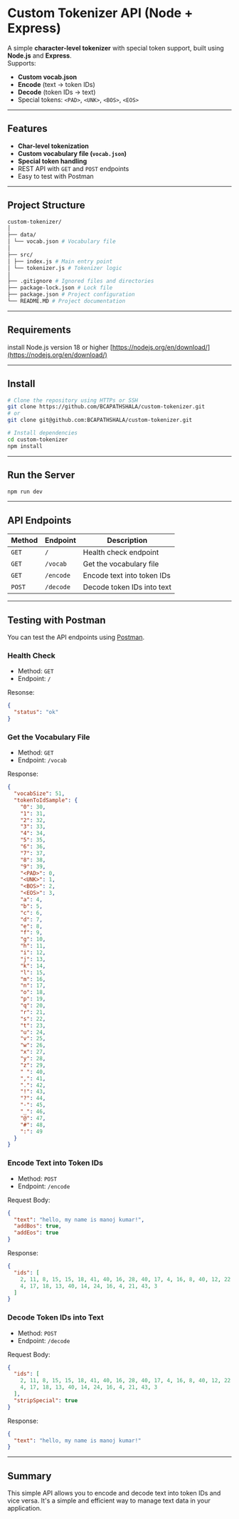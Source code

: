 # Custom Tokenizer API (Node + Express)

A simple **character-level tokenizer** with special token support, built using **Node.js** and **Express**.  
Supports:

- **Custom vocab.json**
- **Encode** (text → token IDs)
- **Decode** (token IDs → text)
- Special tokens: `<PAD>`, `<UNK>`, `<BOS>`, `<EOS>`

---

## Features

- **Char-level tokenization**
- **Custom vocabulary file (`vocab.json`)**
- **Special token handling**
- REST API with `GET` and `POST` endpoints
- Easy to test with Postman

---

## Project Structure

```bash
custom-tokenizer/
│
├── data/
│ └── vocab.json # Vocabulary file
│
├── src/
│ ├── index.js # Main entry point
│ └── tokenizer.js # Tokenizer logic
│
├── .gitignore # Ignored files and directories
├── package-lock.json # Lock file
├── package.json # Project configuration
└── README.MD # Project documentation
```

---

## Requirements

install Node.js version 18 or higher [https://nodejs.org/en/download/](https://nodejs.org/en/download/)

---

## Install

```bash
# Clone the repository using HTTPs or SSH
git clone https://github.com/BCAPATHSHALA/custom-tokenizer.git
# or
git clone git@github.com:BCAPATHSHALA/custom-tokenizer.git

# Install dependencies
cd custom-tokenizer
npm install
```

---

## Run the Server

```bash
npm run dev
```

---

## API Endpoints

| Method | Endpoint  | Description                |
| ------ | --------- | -------------------------- |
| `GET`  | `/`       | Health check endpoint      |
| `GET`  | `/vocab`  | Get the vocabulary file    |
| `GET`  | `/encode` | Encode text into token IDs |
| `POST` | `/decode` | Decode token IDs into text |

---

## Testing with Postman

You can test the API endpoints using [Postman](https://www.postman.com/).

### Health Check

- Method: `GET`
- Endpoint: `/`

Resonse:

```json
{
  "status": "ok"
}
```

### Get the Vocabulary File

- Method: `GET`
- Endpoint: `/vocab`

Response:

```json
{
  "vocabSize": 51,
  "tokenToIdSample": {
    "0": 30,
    "1": 31,
    "2": 32,
    "3": 33,
    "4": 34,
    "5": 35,
    "6": 36,
    "7": 37,
    "8": 38,
    "9": 39,
    "<PAD>": 0,
    "<UNK>": 1,
    "<BOS>": 2,
    "<EOS>": 3,
    "a": 4,
    "b": 5,
    "c": 6,
    "d": 7,
    "e": 8,
    "f": 9,
    "g": 10,
    "h": 11,
    "i": 12,
    "j": 13,
    "k": 14,
    "l": 15,
    "m": 16,
    "n": 17,
    "o": 18,
    "p": 19,
    "q": 20,
    "r": 21,
    "s": 22,
    "t": 23,
    "u": 24,
    "v": 25,
    "w": 26,
    "x": 27,
    "y": 28,
    "z": 29,
    " ": 40,
    ",": 41,
    ".": 42,
    "!": 43,
    "?": 44,
    "-": 45,
    "_": 46,
    "@": 47,
    "#": 48,
    ":": 49
  }
}
```

### Encode Text into Token IDs

- Method: `POST`
- Endpoint: `/encode`

Request Body:

```json
{
  "text": "hello, my name is manoj kumar!",
  "addBos": true,
  "addEos": true
}
```

Response:

```json
{
  "ids": [
    2, 11, 8, 15, 15, 18, 41, 40, 16, 28, 40, 17, 4, 16, 8, 40, 12, 22, 40, 16,
    4, 17, 18, 13, 40, 14, 24, 16, 4, 21, 43, 3
  ]
}
```

### Decode Token IDs into Text

- Method: `POST`
- Endpoint: `/decode`

Request Body:

```json
{
  "ids": [
    2, 11, 8, 15, 15, 18, 41, 40, 16, 28, 40, 17, 4, 16, 8, 40, 12, 22, 40, 16,
    4, 17, 18, 13, 40, 14, 24, 16, 4, 21, 43, 3
  ],
  "stripSpecial": true
}
```

Response:

```json
{
  "text": "hello, my name is manoj kumar!"
}
```

---

## Summary

This simple API allows you to encode and decode text into token IDs and vice versa. It's a simple and efficient way to manage text data in your application.
